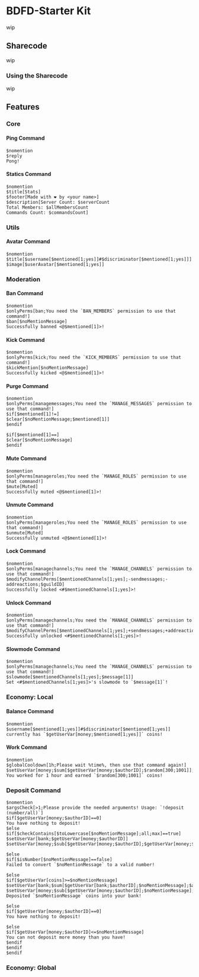 # BDFD-Starter Kit
wip

## Sharecode
wip

### Using the Sharecode
wip

## Features
### Core
#### Ping Command
```
$nomention
$reply
Pong!
```

#### Statics Command
```
$nomention
$title[Stats]
$footer[Made with ❤️ by <your name>]
$description[Server Count: $serverCount
Total Members: $allMembersCount
Commands Count: $commandsCount]
```

### Utils
#### Avatar Command
```
$nomention
$title[$username[$mentioned[1;yes]]#$discriminator[$mentioned[1;yes]]]
$image[$userAvatar[$mentioned[1;yes]]
```

### Moderation
#### Ban Command
```
$nomention
$onlyPerms[ban;You need the `BAN_MEMBERS` permission to use that command!]
$ban[$noMentionMessage]
Successfully banned <@$mentioned[1]>!
```
#### Kick Command
```
$nomention
$onlyPerms[kick;You need the `KICK_MEMBERS` permission to use that command!]
$kickMention[$noMentionMessage]
Successfully kicked <@$mentioned[1]>!
```

#### Purge Command
```
$nomention
$onlyPerms[managemessages;You need the `MANAGE_MESSAGES` permission to use that command!]
$if[$mentioned[1]!=]
$clear[$noMentionMessage;$mentioned[1]]
$endif

$if[$mentioned[1]==]
$clear[$noMentionMessage]
$endif
````

#### Mute Command
```
$nomention
$onlyPerms[manageroles;You need the `MANAGE_ROLES` permission to use that command!]
$mute[Muted]
Successfully muted <@$mentioned[1]>!
```

#### Unmute Command
```
$nomention
$onlyPerms[manageroles;You need the `MANAGE_ROLES` permission to use that command!]
$unmute[Muted]
Successfully unmuted <@$mentioned[1]>!
```

#### Lock Command
```
$nomention
$onlyPerms[managechannels;You need the `MANAGE_CHANNELS` permission to use that command!]
$modifyChannelPerms[$mentionedChannels[1;yes];-sendmessages;-addreactions;$guildID]
Successfully locked <#$mentionedChannels[1;yes]>!
```

#### Unlock Command
```
$nomention
$onlyPerms[managechannels;You need the `MANAGE_CHANNELS` permission to use that command!]
$modifyChannelPerms[$mentionedChannels[1;yes];+sendmessages;+addreactions;$guildID]
Successfully unlocked <#$mentionedChannels[1;yes]>!
```

#### Slowmode Command
```
$nomention
$onlyPerms[managechannels;You need the `MANAGE_CHANNELS` permission to use that command!]
$slowmode[$mentionedChannels[1;yes];$message[1]]
Set <#$mentionedChannels[1;yes]>'s slowmode to `$message[1]`!
```

### Economy: Local


#### Balance Command
```
$nomention
$username[$mentioned[1;yes]]#$discriminator[$mentioned[1;yes]] currently has `$getUserVar[money;$mentioned[1;yes]]` coins!
```

#### Work Command
```
$nomention
$globalCooldown[1h;Please wait %time%, then use that command again!]
$setUserVar[money;$sum[$getUserVar[money;$authorID];$random[300;1001]];$authorID]
You worked for 1 hour and earned `$random[300;1001]` coins!
```


### Deposit Command
```
$nomention
$argsCheck[>1;Please provide the needed arguments! Usage: `!deposit (number/all)`]
$if[$getUserVar[money;$authorID]==0]
You have nothing to deposit!
$else
$if[$checkContains[$toLowercase[$noMentionMessage];all;max]==true]
$setUserVar[bank;$getUserVar[money;$authorID]]
$setUserVar[money;$sub[$getUserVar[money;$authorID];$getUserVar[money;$authorID]];$authorID]

$else
$if[$isNumber[$noMentionMessage]==false]
Failed to convert `$noMentionMessage` to a valid number!

$else
$if[$getUserVar[coins]>=$noMentionMessage]
$setUserVar[bank;$sum[$getUserVar[bank;$authorID];$noMentionMessage];$authorID]
$setUserVar[money;$sub[$getUserVar[money;$authorID];$noMentionMessage];$authorID]
Deposited `$noMentionMessage` coins into your bank!

$else
$if[$getUserVar[money;$authorID]==0]
You have nothing to deposit!

$else
$if[$getUserVar[money;$authorID]<=$noMentionMessage]
You can not deposit more money than you have!
$endif
$endif
$endif
```

### Economy: Global
